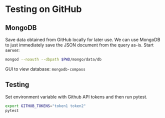 # Testing on GitHub

## MongoDB
Save data obtained from GitHub locally for later use.
We can use MongoDB to just immediately save the JSON document from the query as-is.
Start server:

``` sh
mongod --noauth --dbpath $PWD/mongo/data/db
```

GUI to view database: `mongodb-compass`

## Testing
Set environment variable with Github API tokens and then run pytest.
``` sh
export GITHUB_TOKENS="token1 token2"
pytest
```

